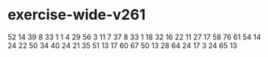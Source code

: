 # exercise-wide-v261
52
14
39
8
33
1
1
4
29
56
3
11
7
37
8
33
1
18
32
16
22
11
27
17
58
76
61
54
14
24
22
50
34
40
24
21
35
51
13
17
60
67
50
13
28
64
24
17
3
24
65
13
